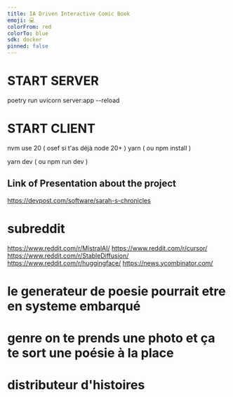 ```yaml
---
title: IA Driven Interactive Comic Book
emoji: 💻
colorFrom: red
colorTo: blue
sdk: docker
pinned: false
---
```


# START SERVER

poetry run uvicorn server:app --reload

# START CLIENT

nvm use 20 ( osef si t'as déjà node 20+ )
yarn ( ou npm install )

yarn dev ( ou npm run dev )

## Link of Presentation about the project

https://devpost.com/software/sarah-s-chronicles

# subreddit

https://www.reddit.com/r/MistralAI/
https://www.reddit.com/r/cursor/
https://www.reddit.com/r/StableDiffusion/
https://www.reddit.com/r/huggingface/
https://news.ycombinator.com/

# le generateur de poesie pourrait etre en systeme embarqué

# genre on te prends une photo et ça te sort une poésie à la place

# distributeur d'histoires

#
